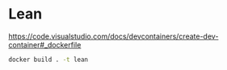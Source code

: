 # Lean

https://code.visualstudio.com/docs/devcontainers/create-dev-container#_dockerfile

``` bash
docker build . -t lean
```
